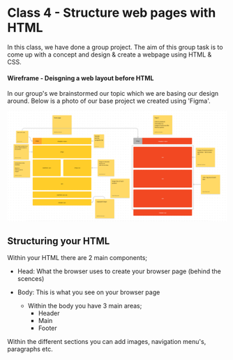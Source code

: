 # Class 4 - Structure web pages with HTML

In this class, we have done a group project. The aim of this group task is to come up with a concept and design & create a webpage using HTML & CSS. 

#### Wireframe - Deisgning a web layout before HTML

In our group's we brainstormed our topic which we are basing our design around. Below is a photo of our base project we created using 'Figma'.

![figma-website-design.png](../figma-website-design.png)

## Structuring your HTML

Within your HTML there are 2 main components;
  - Head:  What the browser uses to create your browser page (behind the scences)
  
  - Body:  This is what you see on your browser page
    - Within the body you have 3 main areas;
        - Header 
        - Main
        - Footer

Within the different sections you can add images, navigation menu's, paragraphs etc.
